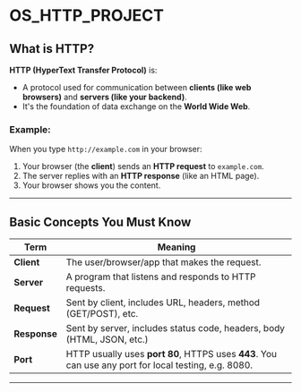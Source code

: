 # OS_HTTP_PROJECT


## What is HTTP?

**HTTP (HyperText Transfer Protocol)** is:

* A protocol used for communication between **clients (like web browsers)** and **servers (like your backend)**.
* It's the foundation of data exchange on the **World Wide Web**.

### Example:

When you type `http://example.com` in your browser:

1. Your browser (the **client**) sends an **HTTP request** to `example.com`.
2. The server replies with an **HTTP response** (like an HTML page).
3. Your browser shows you the content.

---

## Basic Concepts You Must Know

| Term         | Meaning                                                                                               |
| ------------ | ----------------------------------------------------------------------------------------------------- |
| **Client**   | The user/browser/app that makes the request.                                                          |
| **Server**   | A program that listens and responds to HTTP requests.                                                 |
| **Request**  | Sent by client, includes URL, headers, method (GET/POST), etc.                                        |
| **Response** | Sent by server, includes status code, headers, body (HTML, JSON, etc.)                                |
| **Port**     | HTTP usually uses **port 80**, HTTPS uses **443**. You can use any port for local testing, e.g. 8080. |

---
